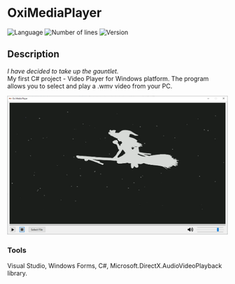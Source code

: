 # OxiMediaPlayer
![Language](https://img.shields.io/badge/language-C%23-0E15C0)
![Number of lines](https://img.shields.io/tokei/lines/github/karolstawowski/OxiMediaPlayer)
![Version](https://img.shields.io/badge/version-1.0.0.0-0E15C0) <br>

## Description
<i>I have decided to take up the gauntlet. </i><br>
My first C# project - Video Player for Windows platform. The program allows you to select and play a .wmv video from your PC. <br>

<img src="/preview.png">

### Tools
Visual Studio, Windows Forms, C#, Microsoft.DirectX.AudioVideoPlayback library.
